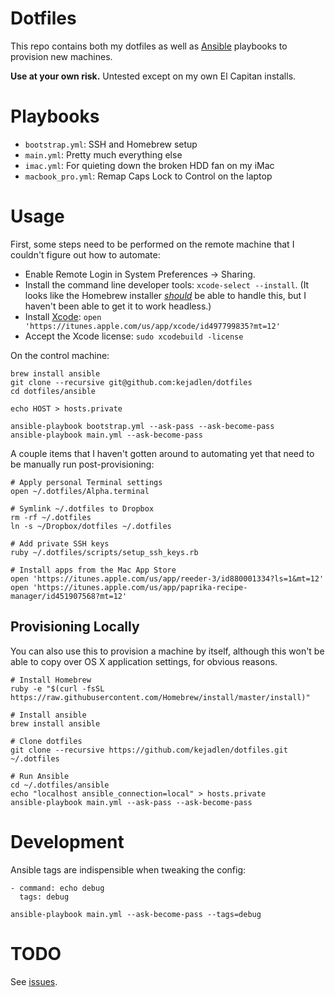 # Dotfiles

This repo contains both my dotfiles as well as [Ansible][ansible] playbooks to
provision new machines.

**Use at your own risk.** Untested except on my own El Capitan installs.

[ansible]: https://github.com/ansible/ansible

# Playbooks

- `bootstrap.yml`: SSH and Homebrew setup
- `main.yml`: Pretty much everything else
- `imac.yml`: For quieting down the broken HDD fan on my iMac
- `macbook_pro.yml`: Remap Caps Lock to Control on the laptop

# Usage

First, some steps need to be performed on the remote machine that I couldn't
figure out how to automate:

- Enable Remote Login in System Preferences -> Sharing.
- Install the command line developer tools: `xcode-select --install`. (It looks
like the Homebrew installer [_should_][xcode-select-cli] be able to handle
this, but I haven't been able to get it to work headless.)
- Install [Xcode](https://itunes.apple.com/us/app/xcode/id497799835?mt=12): `open 'https://itunes.apple.com/us/app/xcode/id497799835?mt=12'`
- Accept the Xcode license: `sudo xcodebuild -license`

[xcode-select-cli]: https://github.com/Homebrew/install/blob/master/install#L207-L216

On the control machine:

```
brew install ansible
git clone --recursive git@github.com:kejadlen/dotfiles
cd dotfiles/ansible

echo HOST > hosts.private

ansible-playbook bootstrap.yml --ask-pass --ask-become-pass
ansible-playbook main.yml --ask-become-pass
```

A couple items that I haven't gotten around to automating yet that need to be
manually run post-provisioning:

``` shell
# Apply personal Terminal settings
open ~/.dotfiles/Alpha.terminal

# Symlink ~/.dotfiles to Dropbox
rm -rf ~/.dotfiles
ln -s ~/Dropbox/dotfiles ~/.dotfiles

# Add private SSH keys
ruby ~/.dotfiles/scripts/setup_ssh_keys.rb

# Install apps from the Mac App Store
open 'https://itunes.apple.com/us/app/reeder-3/id880001334?ls=1&mt=12'
open 'https://itunes.apple.com/us/app/paprika-recipe-manager/id451907568?mt=12'
```

## Provisioning Locally

You can also use this to provision a machine by itself, although this won't
be able to copy over OS X application settings, for obvious reasons.

``` shell
# Install Homebrew
ruby -e "$(curl -fsSL https://raw.githubusercontent.com/Homebrew/install/master/install)"

# Install ansible
brew install ansible

# Clone dotfiles
git clone --recursive https://github.com/kejadlen/dotfiles.git ~/.dotfiles

# Run Ansible
cd ~/.dotfiles/ansible
echo "localhost ansible_connection=local" > hosts.private
ansible-playbook main.yml --ask-pass --ask-become-pass
```

# Development

Ansible tags are indispensible when tweaking the config:

```
- command: echo debug
  tags: debug
```

``` shell
ansible-playbook main.yml --ask-become-pass --tags=debug
```

# TODO

See [issues](https://github.com/kejadlen/dotfiles/issues).
